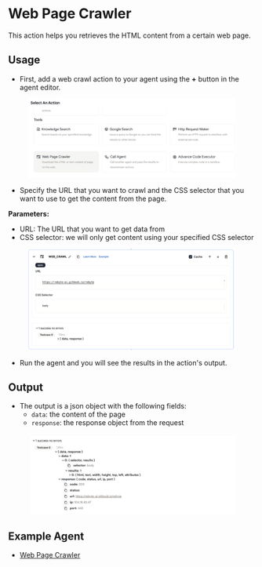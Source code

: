 # Web Page Crawler

This action helps you retrieves the HTML content from  a certain web page.

## Usage 

* First, add a web crawl action to your agent using the **+** button in the agent editor.

<figure><img src="../../../../images/web-1.png"></figure>

* Specify the URL that you want to crawl and the CSS selector that you want to use to get the content from the page.

**Parameters:**
* URL: The URL that you want to get data from
* CSS selector: we will only get content using your specified CSS selector

<figure><img src="../../../../images/web-2.png"></figure>

* Run the agent and you will see the results in the action's output.

## Output

* The output is a json object with the following fields:
    * `data`: the content of the page
    * `response`: the response object from the request
  
<figure><img src="../../../../images/web-3.png"></figure>

## Example Agent

* [Web Page Crawler](https://rebyte.ai/p/21b2295005587a5375d8/callable/35358e328e30adf8a737/editor) 
